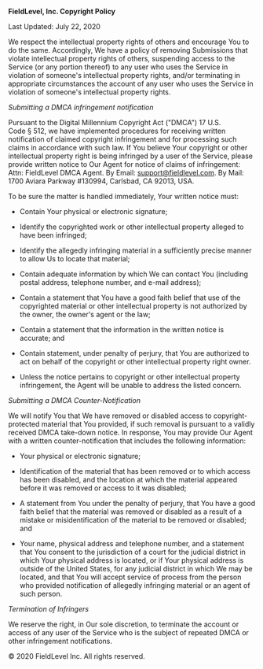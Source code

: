**FieldLevel, Inc. Copyright Policy**

Last Updated: July 22, 2020

We respect the intellectual property rights of others and encourage You to do the same. Accordingly, We have a policy of removing Submissions that violate intellectual property rights of others, suspending access to the Service (or any portion thereof) to any user who uses the Service in violation of someone's intellectual property rights, and/or terminating in appropriate circumstances the account of any user who uses the Service in violation of someone's intellectual property rights.

_Submitting a DMCA infringement notification_

Pursuant to the Digital Millennium Copyright Act ("DMCA") 17 U.S. Code § 512, we have implemented procedures for receiving written notification of claimed copyright infringement and for processing such claims in accordance with such law. If You believe Your copyright or other intellectual property right is being infringed by a user of the Service, please provide written notice to Our Agent for notice of claims of infringement: Attn: FieldLevel DMCA Agent. By Email: [support@fieldlevel.com](mailto:support@fieldlevel.com). By Mail: 1700 Aviara Parkway #130994, Carlsbad, CA 92013, USA.

To be sure the matter is handled immediately, Your written notice must:

-   Contain Your physical or electronic signature;

-   Identify the copyrighted work or other intellectual property alleged to have been infringed;

-   Identify the allegedly infringing material in a sufficiently precise manner to allow Us to locate that material;

-   Contain adequate information by which We can contact You (including postal address, telephone number, and e-mail address);

-   Contain a statement that You have a good faith belief that use of the copyrighted material or other intellectual property is not authorized by the owner, the owner's agent or the law;

-   Contain a statement that the information in the written notice is accurate; and

-   Contain statement, under penalty of perjury, that You are authorized to act on behalf of the copyright or other intellectual property right owner.

-   Unless the notice pertains to copyright or other intellectual property infringement, the Agent will be unable to address the listed concern.

_Submitting a DMCA Counter-Notification_

We will notify You that We have removed or disabled access to copyright-protected material that You provided, if such removal is pursuant to a validly received DMCA take-down notice. In response, You may provide Our Agent with a written counter-notification that includes the following information:

-   Your physical or electronic signature;

-   Identification of the material that has been removed or to which access has been disabled, and the location at which the material appeared before it was removed or access to it was disabled;

-   A statement from You under the penalty of perjury, that You have a good faith belief that the material was removed or disabled as a result of a mistake or misidentification of the material to be removed or disabled; and

-   Your name, physical address and telephone number, and a statement that You consent to the jurisdiction of a court for the judicial district in which Your physical address is located, or if Your physical address is outside of the United States, for any judicial district in which We may be located, and that You will accept service of process from the person who provided notification of allegedly infringing material or an agent of such person.

_Termination of Infringers_

We reserve the right, in Our sole discretion, to terminate the account or access of any user of the Service who is the subject of repeated DMCA or other infringement notifications.

© 2020 FieldLevel Inc. All rights reserved.
